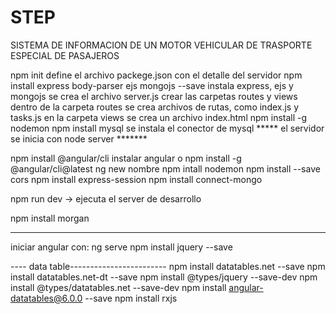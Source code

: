 # STEP
SISTEMA DE INFORMACION DE UN MOTOR VEHICULAR DE TRASPORTE ESPECIAL DE PASAJEROS

npm init define el archivo packege.json con el detalle del servidor
npm install express body-parser ejs mongojs --save instala express, ejs y mongojs
se crea el archivo server.js
crear las carpetas routes y views
dentro de la carpeta routes se crea archivos de rutas, como index.js y tasks.js
en la carpeta views se crea un archivo index.html
npm install -g nodemon
npm install mysql se instala el conector de mysql
***** el servidor se inicia con node server *******

npm install @angular/cli instalar angular o npm install -g @angular/cli@latest
ng new nombre
npm intall nodemon
npm install --save cors
npm install express-session
 npm install connect-mongo

npm run dev -> ejecuta el server de desarrollo

npm install morgan

----------------------------------------------------------------------------
iniciar angular con: ng serve
npm install jquery --save


---- data table------------------------
npm install datatables.net --save
npm install datatables.net-dt --save
npm install @types/jquery --save-dev
npm install @types/datatables.net --save-dev
npm install angular-datatables@6.0.0 --save
npm install rxjs
